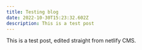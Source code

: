```yaml
---
title: Testing blog
date: 2022-10-30T15:23:32.602Z
description: This is a test post
---
```

This is a test post, edited straight from netlify CMS.